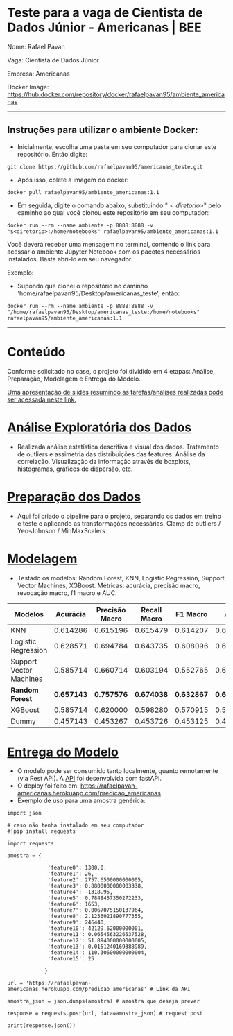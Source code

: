 # Teste para a vaga de Cientista de Dados Júnior - Americanas | BEE

Nome: Rafael Pavan

Vaga: Cientista de Dados Júnior

Empresa: Americanas

Docker Image: https://hub.docker.com/repository/docker/rafaelpavan95/ambiente_americanas

__________________

## Instruções para utilizar o ambiente Docker:

- Inicialmente, escolha uma pasta em seu computador para clonar este repositório. Então digite:


```
git clone https://github.com/rafaelpavan95/americanas_teste.git
```

- Após isso, colete a imagem do docker:

```
docker pull rafaelpavan95/ambiente_americanas:1.1
```

- Em seguida, digite o comando abaixo, substituindo "$< diretorio >$" pelo caminho ao qual você clonou este repositório em seu computador:

```
docker run --rm --name ambiente -p 8888:8888 -v "$<diretorio>:/home/notebooks" rafaelpavan95/ambiente_americanas:1.1

```

Você deverá receber uma mensagem no terminal, contendo o link para acessar o ambiente Jupyter Notebook com os pacotes necessários instalados. Basta abri-lo em seu navegador.


Exemplo:
  
 - Supondo que clonei o repositório no caminho 'home/rafaelpavan95/Desktop/americanas_teste', então:
 
 ```
 docker run --rm --name ambiente -p 8888:8888 -v "/home/rafaelpavan95/Desktop/americanas_teste:/home/notebooks" rafaelpavan95/ambiente_americanas:1.1
 ```

 ______________
 
 # Conteúdo
 
 Conforme solicitado no case, o projeto foi dividido em 4 etapas: Análise, Preparação, Modelagem e Entrega do Modelo.
 
 [Uma apresentação de slides resumindo as tarefas/análises realizadas pode ser acessada neste link.](https://docs.google.com/presentation/d/11GV9u_vggW3WUcopnulmxoTScxAk1-5PaAoxIy4aJ8M/edit?usp=sharing)
 
 
 # [Análise Exploratória dos Dados](https://github.com/rafaelpavan95/americanas_teste/blob/master/analise_exploratoria.ipynb)
 
 - Realizada análise estatística descritiva e visual dos dados. Tratamento de outliers e assimetria das distribuições das features. Análise da correlação. Visualização da informação através de boxplots, histogramas, gráficos de dispersão, etc. 
 
 # [Preparação dos Dados](https://github.com/rafaelpavan95/americanas_teste/blob/master/preparacao.ipynb)
 
 - Aqui foi criado o pipeline para o projeto, separando os dados em treino e teste e aplicando as transformações necessárias. Clamp de outliers / Yeo-Johnson / MinMaxScalers  

 # [Modelagem](https://github.com/rafaelpavan95/americanas_teste/blob/master/modelagem.ipynb)
 
 - Testado os modelos: Random Forest, KNN, Logistic Regression, Support Vector Machines, XGBoost. Métricas: acurácia, precisão macro, revocação macro, f1 macro e AUC.
 
| Modelos     | Acurácia      | Precisão Macro | Recall Macro | F1 Macro | AUC |   
| ------------- | ------------- | --------    | --------    | --------    | --------    |
| KNN	| 0.614286 |	0.615196 |	0.615479 |	0.614207 |	0.615479 |
| Logistic Regression |	0.628571 | 0.694784 |	0.643735	| 0.608096 |	0.643735 |
| Support Vector Machines |	0.585714	| 0.660714 |	0.603194 |	0.552765	| 0.603194 |
| **Random Forest** |	**0.657143** |	**0.757576** |	**0.674038**	| **0.632867**	| **0.674038** |
| XGBoost |	0.585714 | 0.620000	| 0.598280	| 0.570915	| 0.598280 |
| Dummy	| 0.457143	| 0.453267	| 0.453726	| 0.453125	| 0.453726 |

# [Entrega do Modelo](https://github.com/rafaelpavan95/americanas_teste/blob/master/entrega_do_modelo.ipynb)
 
 - O modelo pode ser consumido tanto localmente, quanto remotamente (via Rest API). A [API](https://github.com/rafaelpavan95/americanas_teste/blob/master/main.py) foi desenvolvida com fastAPI.
 - O deploy foi feito em: https://rafaelpavan-americanas.herokuapp.com/predicao_americanas
 - Exemplo de uso para uma amostra genérica:

```
import json

# caso não tenha instalado em seu computador
#!pip install requests 

import requests

amostra = {
            
             'feature0': 1300.0,
             'feature1': 26,
             'feature2': 2757.6500000000005,
             'feature3': 0.8800000000003338,
             'feature4': -1318.95,
             'feature5': 0.7848457350272233,
             'feature6': 1653,
             'feature7': 0.0067075150137964,
             'feature8': 2.1256021890777355,
             'feature9': 246440,
             'feature10': 42129.62000000001,
             'feature11': 0.0654563226537528,
             'feature12': 51.894000000000005,
             'feature13': 0.0151240169388989,
             'feature14': 110.30600000000004,
             'feature15': 25
            
            }
            
url = 'https://rafaelpavan-americanas.herokuapp.com/predicao_americanas' # Link da API
    
amostra_json = json.dumps(amostra) # amostra que deseja prever

response = requests.post(url, data=amostra_json) # request post

print(response.json()) 

```


